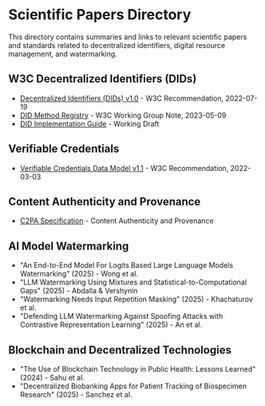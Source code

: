 # Scientific Papers Directory

This directory contains summaries and links to relevant scientific papers and standards related to decentralized identifiers, digital resource management, and watermarking.

## W3C Decentralized Identifiers (DIDs)

- [Decentralized Identifiers (DIDs) v1.0](https://www.w3.org/TR/did-core/) - W3C Recommendation, 2022-07-19
- [DID Method Registry](https://www.w3.org/TR/did-spec-registries/) - W3C Working Group Note, 2023-05-09
- [DID Implementation Guide](https://w3c.github.io/did-imp-guide/) - Working Draft

## Verifiable Credentials

- [Verifiable Credentials Data Model v1.1](https://www.w3.org/TR/vc-data-model/) - W3C Recommendation, 2022-03-03

## Content Authenticity and Provenance

- [C2PA Specification](https://c2pa.org/specifications/specifications/) - Content Authenticity and Provenance

## AI Model Watermarking

- "An End-to-End Model For Logits Based Large Language Models Watermarking" (2025) - Wong et al.
- "LLM Watermarking Using Mixtures and Statistical-to-Computational Gaps" (2025) - Abdalla & Vershynin
- "Watermarking Needs Input Repetition Masking" (2025) - Khachaturov et al.
- "Defending LLM Watermarking Against Spoofing Attacks with Contrastive Representation Learning" (2025) - An et al.

## Blockchain and Decentralized Technologies

- "The Use of Blockchain Technology in Public Health: Lessons Learned" (2024) - Sahu et al.
- "Decentralized Biobanking Apps for Patient Tracking of Biospecimen Research" (2025) - Sanchez et al.
